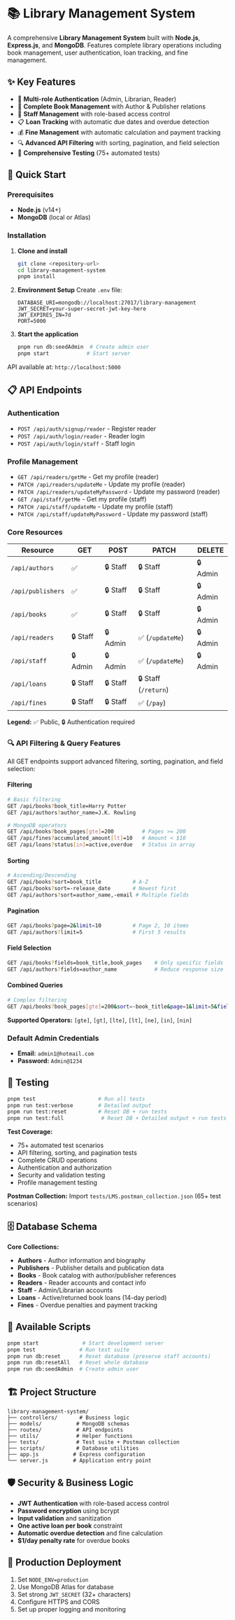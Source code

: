 # 📚 Library Management System

A comprehensive **Library Management System** built with **Node.js**, **Express.js**, and **MongoDB**. Features complete library operations including book management, user authentication, loan tracking, and fine management.

## ✨ Key Features

- 🔐 **Multi-role Authentication** (Admin, Librarian, Reader)
- 📖 **Complete Book Management** with Author & Publisher relations
- 👥 **Staff Management** with role-based access control
- 📋 **Loan Tracking** with automatic due dates and overdue detection
- 💰 **Fine Management** with automatic calculation and payment tracking
- 🔍 **Advanced API Filtering** with sorting, pagination, and field selection
- 🧪 **Comprehensive Testing** (75+ automated tests)

## 🚀 Quick Start

### Prerequisites

- **Node.js** (v14+)
- **MongoDB** (local or Atlas)

### Installation

1. **Clone and install**

   ```bash
   git clone <repository-url>
   cd library-management-system
   pnpm install
   ```

2. **Environment Setup**
   Create `.env` file:

   ```env
   DATABASE_URI=mongodb://localhost:27017/library-management
   JWT_SECRET=your-super-secret-jwt-key-here
   JWT_EXPIRES_IN=7d
   PORT=5000
   ```

3. **Start the application**
   ```bash
   pnpm run db:seedAdmin  # Create admin user
   pnpm start            # Start server
   ```

API available at: `http://localhost:5000`

## 📋 API Endpoints

### Authentication

- `POST /api/auth/signup/reader` - Register reader
- `POST /api/auth/login/reader` - Reader login
- `POST /api/auth/login/staff` - Staff login

### Profile Management

- `GET /api/readers/getMe` - Get my profile (reader)
- `PATCH /api/readers/updateMe` - Update my profile (reader)
- `PATCH /api/readers/updateMyPassword` - Update my password (reader)
- `GET /api/staff/getMe` - Get my profile (staff)
- `PATCH /api/staff/updateMe` - Update my profile (staff)
- `PATCH /api/staff/updateMyPassword` - Update my password (staff)

### Core Resources

| Resource          | GET      | POST     | PATCH     | DELETE   | 
| ----------------- | -------- | -------- | --------- | -------- | 
| `/api/authors`    | ✅       | 🔒 Staff | 🔒 Staff  | 🔒 Admin |
| `/api/publishers` | ✅       | 🔒 Staff | 🔒 Staff  | 🔒 Admin |
| `/api/books`      | ✅       | 🔒 Staff | 🔒 Staff  | 🔒 Admin |
| `/api/readers`    | 🔒 Staff | 🔒 Admin | ✅ (`/updateMe`) | 🔒 Admin |
| `/api/staff`      | 🔒 Admin | 🔒 Admin | ✅ (`/updateMe`) | 🔒 Admin |
| `/api/loans`      | 🔒 Staff | 🔒 Staff | 🔒 Staff (`/return`) | 
| `/api/fines`      | 🔒 Staff | 🔒 Staff | ✅ (`/pay`)  | 

**Legend:** ✅ Public, 🔒 Authentication required

### 🔍 API Filtering & Query Features

All GET endpoints support advanced filtering, sorting, pagination, and field selection:

#### Filtering
```bash
# Basic filtering
GET /api/books?book_title=Harry Potter
GET /api/authors?author_name=J.K. Rowling

# MongoDB operators
GET /api/books?book_pages[gte]=200         # Pages >= 200
GET /api/fines?accumulated_amount[lt]=10   # Amount < $10
GET /api/loans?status[in]=active,overdue   # Status in array
```

#### Sorting
```bash
# Ascending/Descending
GET /api/books?sort=book_title          # A-Z
GET /api/books?sort=-release_date       # Newest first
GET /api/authors?sort=author_name,-email # Multiple fields
```

#### Pagination
```bash
GET /api/books?page=2&limit=10          # Page 2, 10 items
GET /api/authors?limit=5                # First 5 results
```

#### Field Selection
```bash
GET /api/books?fields=book_title,book_pages    # Only specific fields
GET /api/authors?fields=author_name            # Reduce response size
```

#### Combined Queries
```bash
# Complex filtering
GET /api/books?book_pages[gte]=200&sort=-book_title&page=1&limit=5&fields=book_title,book_pages
```

**Supported Operators:** `[gte]`, `[gt]`, `[lte]`, `[lt]`, `[ne]`, `[in]`, `[nin]`

### Default Admin Credentials

- **Email:** `admin1@hotmail.com`
- **Password:** `Admin@1234`

## 🧪 Testing

```bash
pnpm test                    # Run all tests
pnpm run test:verbose        # Detailed output
pnpm run test:reset          # Reset DB + run tests
pnpm run test:full            # Reset DB + Detailed output + run tests
```

**Test Coverage:**
- 75+ automated test scenarios
- API filtering, sorting, and pagination tests
- Complete CRUD operations
- Authentication and authorization
- Security and validation testing
- Profile management testing

**Postman Collection:** Import `tests/LMS.postman_collection.json` (65+ test scenarios)

## 🗄️ Database Schema

**Core Collections:**

- **Authors** - Author information and biography
- **Publishers** - Publisher details and publication data
- **Books** - Book catalog with author/publisher references
- **Readers** - Reader accounts and contact info
- **Staff** - Admin/Librarian accounts
- **Loans** - Active/returned book loans (14-day period)
- **Fines** - Overdue penalties and payment tracking

## 🔧 Available Scripts

```bash
pnpm start              # Start development server
pnpm test              # Run test suite
pnpm run db:reset      # Reset database (preserve staff accounts)
pnpm run db:resetAll   # Reset whole database
pnpm run db:seedAdmin  # Create admin user
```

## 🏗️ Project Structure

```
library-management-system/
├── controllers/       # Business logic
├── models/           # MongoDB schemas
├── routes/           # API endpoints
├── utils/            # Helper functions
├── tests/            # Test suite + Postman collection
├── scripts/          # Database utilities
├── app.js           # Express configuration
└── server.js        # Application entry point
```

## 🛡️ Security & Business Logic

- **JWT Authentication** with role-based access control
- **Password encryption** using bcrypt
- **Input validation** and sanitization
- **One active loan per book** constraint
- **Automatic overdue detection** and fine calculation
- **$1/day penalty rate** for overdue books

## 🚀 Production Deployment

1. Set `NODE_ENV=production`
2. Use MongoDB Atlas for database
3. Set strong `JWT_SECRET` (32+ characters)
4. Configure HTTPS and CORS
5. Set up proper logging and monitoring
